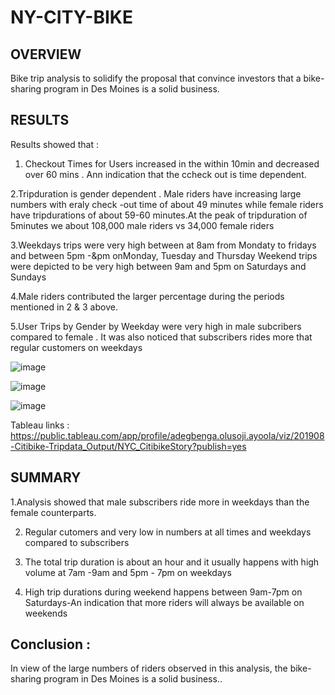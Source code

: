 # NY-CITY-BIKE
## OVERVIEW 

Bike trip analysis to solidify the proposal that convince investors that a bike-sharing program 
in Des Moines is a solid business.

## RESULTS

Results showed that :
1. Checkout Times for Users increased in the within 10min and decreased over 60 mins . Ann indication that the ccheck out is time dependent.

2.Tripduration  is  gender dependent . Male riders have increasing large numbers with eraly check -out time of about 49 minutes
 while female riders have tripdurations of about 59-60 minutes.At the peak of tripduration of 5minutes we about 108,000 male riders vs 34,000 female riders 

3.Weekdays trips were very high between at 8am from Mondaty to fridays and between 5pm -&pm onMonday, Tuesday and Thursday
 Weekend trips were depicted to be very high  between 9am and 5pm on Saturdays and Sundays

4.Male riders contributed the larger percentage during the periods mentioned in 2 & 3 above.

5.User Trips by Gender by Weekday were very high in male subcribers compared to female . It was also noticed that subscribers rides more
 that regular customers on weekdays 

![image](https://user-images.githubusercontent.com/70987568/135778736-01595e52-3dde-4504-a8e1-fad2183fcb53.png)

![image](https://user-images.githubusercontent.com/70987568/135778769-4e5282ce-2d68-472d-84ec-7776294d4b75.png)

![image](https://user-images.githubusercontent.com/70987568/135778794-9c4f3c4e-27d9-4580-9eec-93a2cdb5f1d7.png)

Tableau links : https://public.tableau.com/app/profile/adegbenga.olusoji.ayoola/viz/201908-Citibike-Tripdata_Output/NYC_CitibikeStory?publish=yes

##  SUMMARY
1.Analysis showed that male subscribers ride more in weekdays than the female counterparts.

2. Regular cutomers and very low in numbers at all times and weekdays compared to subscribers 

3. The total trip duration is about an hour and it usually happens with high volume at 7am -9am and  5pm - 7pm on weekdays 

4. High trip durations during weekend happens between 9am-7pm on Saturdays-An indication that more riders will always be available on weekends 

## Conclusion :
In view of the  large numbers of riders observed in this analysis, the bike-sharing program 
in Des Moines is a solid business..
